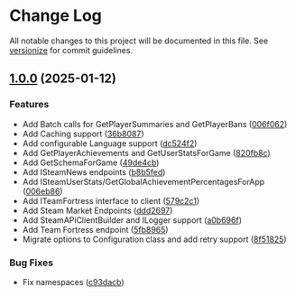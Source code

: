 # Change Log

All notable changes to this project will be documented in this file. See [versionize](https://github.com/versionize/versionize) for commit guidelines.

<a name="1.0.0"></a>
## [1.0.0](https://www.github.com/thiagomvas/SteamWebSharp/releases/tag/v1.0.0) (2025-01-12)

### Features

* Add Batch calls for GetPlayerSummaries and GetPlayerBans ([006f062](https://www.github.com/thiagomvas/SteamWebSharp/commit/006f0628b969e6a39fb1efc5c1a1bf51b0a0c0f4))
* Add Caching support ([36b8087](https://www.github.com/thiagomvas/SteamWebSharp/commit/36b8087f7e342730d95921d544c50149dc2f99f4))
* Add configurable Language support ([dc524f2](https://www.github.com/thiagomvas/SteamWebSharp/commit/dc524f29e66616b544c0d7c43074f47d074decce))
* Add GetPlayerAchievements and GetUserStatsForGame ([820fb8c](https://www.github.com/thiagomvas/SteamWebSharp/commit/820fb8c001486da2c0552f4968bb9d79be2f6f18))
* Add GetSchemaForGame ([49de4cb](https://www.github.com/thiagomvas/SteamWebSharp/commit/49de4cb3e3da24c1a6205ff388901fe8efa5f4eb))
* Add ISteamNews endpoints ([b8b5fed](https://www.github.com/thiagomvas/SteamWebSharp/commit/b8b5fed41bae0787ce1efc89da385ba774fb7f28))
* Add ISteamUserStats/GetGlobalAchievementPercentagesForApp ([006eb86](https://www.github.com/thiagomvas/SteamWebSharp/commit/006eb8695c99a541daa46c4ac2e7d40127d84ab6))
* Add ITeamFortress interface to client ([579c2c1](https://www.github.com/thiagomvas/SteamWebSharp/commit/579c2c12df7fb132c6021a16b6cce7740107e067))
* Add Steam Market Endpoints ([ddd2697](https://www.github.com/thiagomvas/SteamWebSharp/commit/ddd2697bfc26a9975124ebc9ffff560f810526a6))
* Add SteamAPiClientBuilder and ILogger support ([a0b696f](https://www.github.com/thiagomvas/SteamWebSharp/commit/a0b696fea5d7dd4e3cc2d6a44704018235256204))
* Add Team Fortress endpoint ([5fb8965](https://www.github.com/thiagomvas/SteamWebSharp/commit/5fb8965fe1934d1a02fb915d7a487f008ebfab3b))
* Migrate options to Configuration class and add retry support ([8f51825](https://www.github.com/thiagomvas/SteamWebSharp/commit/8f51825a79c56ca9e8df8c0b35ec9dadaaa2b572))

### Bug Fixes

* Fix namespaces ([c93dacb](https://www.github.com/thiagomvas/SteamWebSharp/commit/c93dacbb1aa59298185bcc14fa0c16631a63fd0b))

